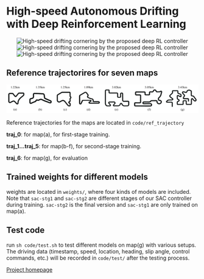# High-speed Autonomous Drifting with Deep Reinforcement Learning

<div align=center> 
<img src="./images/1.gif" width=230 alt="High-speed drifting cornering by the proposed deep RL controller"/>
<img src="./images/2.gif" width=230 alt="High-speed drifting cornering by the proposed deep RL controller"/>
<img src="./images/3.gif" width=230 alt="High-speed drifting cornering by the proposed deep RL controller"/>
</div>

## Reference trajectorires for seven maps
<div align=center> <img src="./images/maps.png" alt="Seven maps designed in this work"/>
</div>

Reference trajectories for the maps are located in `code/ref_trajectory`

**traj_0**: for map(a), for first-stage training.

**traj_1...traj_5**: for map(b-f), for second-stage training.

**traj_6**: for map(g), for evaluation

## Trained weights for different models
weights are located in `weights/`, where four kinds of models are included. Note that `sac-stg1` and `sac-stg2` are different stages of our SAC controller during training. `sac-stg2` is the final version and `sac-stg1` are only trained on map(a).

## Test code
run `sh code/test.sh` to test different models on map(g) with various setups. The driving data (timestamp, speed, location, heading, slip angle, control commands, etc.) will be recorded in `code/test/` after the testing process.

[Project homepage](https://sites.google.com/view/autonomous-drifting-with-drl)